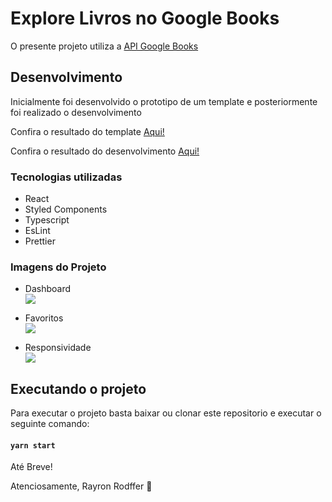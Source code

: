 # Explore Livros no Google Books

O presente projeto utiliza a [API Google Books](https://developers.google.com/books/)



## Desenvolvimento

Inicialmente foi desenvolvido o prototipo de um template e posteriormente foi realizado o desenvolvimento

Confira o resultado do template [Aqui!](https://www.figma.com/file/kOqJgKvdaMcqG7n3HGkXQB/Explore-Google-Books?node-id=0%3A1)

Confira o resultado do desenvolvimento [Aqui!](https://eloquent-leavitt-a86bb6.netlify.app/)

### Tecnologias utilizadas
- React
- Styled Components
- Typescript
- EsLint
- Prettier

### Imagens do Projeto
- Dashboard
  <br>
![](https://media.giphy.com/media/aoUeB8qm4lumlQ4xh0/giphy.gif)

- Favoritos
  <br>
![](https://media.giphy.com/media/OqNXc260Uzu4ywMOtC/giphy.gif)

- Responsividade
  <br>
![](https://media.giphy.com/media/d2k30gjy6l1OVRrjmn/giphy.gif)

## Executando o projeto

Para executar o projeto basta baixar ou clonar
este repositorio e executar o seguinte comando:
#### `yarn start`

Até Breve!

Atenciosamente, Rayron Rodffer 🚀
